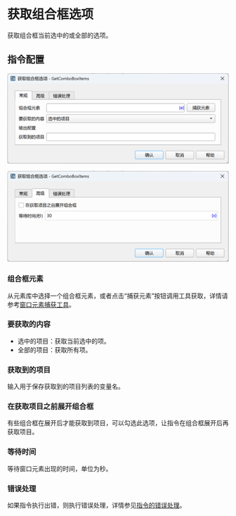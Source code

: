 # 获取组合框选项

获取组合框当前选中的或全部的选项。

## 指令配置

![获取组合框选项常规配置对话框](get_combobox_items_general_config.png)

![获取组合框选项高级配置对话框](get_combobox_items_advanced_config.png)

### 组合框元素

从元素库中选择一个组合框元素，或者点击“捕获元素”按钮调用工具获取，详情请参考[窗口元素捕获工具](../../../manual/window_element_capture_tool.md)。

### 要获取的内容

- 选中的项目：获取当前选中的项。
- 全部的项目：获取所有项。

### 获取到的项目

输入用于保存获取到的项目列表的变量名。

### 在获取项目之前展开组合框

有些组合框在展开后才能获取到项目，可以勾选此选项，让指令在组合框展开后再获取项目。

### 等待时间

等待窗口元素出现的时间，单位为秒。

### 错误处理

如果指令执行出错，则执行错误处理，详情参见[指令的错误处理](../../../manual/error_handling.md)。
